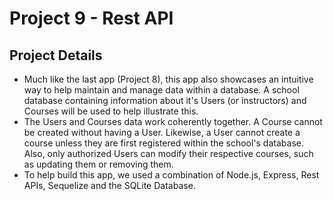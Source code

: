 # Project 9 - Rest API

## Project Details
* Much like the last app (Project 8), this app also 
  showcases an intuitive way to help maintain and manage
  data within a database. A school database containing information about it's Users (or instructors) and Courses will be used to help illustrate this.
* The Users and Courses data work coherently together. A 
  Course cannot be created without having a User. Likewise, a 
  User cannot create a course unless they are first registered
  within the school's database. Also, only authorized Users
  can modify their respective courses, such as updating them or
  removing them.
* To help build this app, we used a combination of Node.js,
Express, Rest APIs, Sequelize and the SQLite Database.